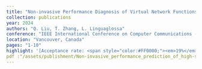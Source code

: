 ```yaml
---
title: "Non-invasive Performance Diagnosis of Virtual Network Functions with Limited Knowledge"
collection: publications
year: 2024
authors: "Q. Liu, T. Zhang, L. Linguaglossa"
conference: "IEEE International Conference on Computer Communications (INFOCOM)"
location: "Vancouver, Canada"
pages: "1-10"
highlight: '[Acceptance rate: <span style="color:#FF0000;"><em>19%</em></span>]'
pdf :"/assets/publishment/Non-invasive_performance_prediction_of_high-speed_softwarized_network_services_with_limited_knowledge.pdf"
---
```


